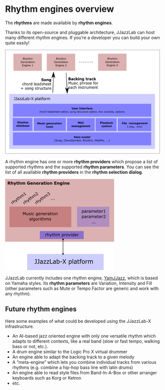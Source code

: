 # Rhythm engines overview

The **rhythms** are made available by **rhythm engines**.

Thanks to its open-source and pluggable architecture, JJazzLab can host many different rhythm engines. If you’re a developer you can build your own quite easily!

![](../.gitbook/assets/RhythmPluginsArchitecture.png)

A rhythm engine has one or more **rhythm providers** which propose a list of supported rhythms and the supported **rhythm parameters**. You can see the list of all available **rhythm providers** in the **rhythm selection dialog**.

![](../.gitbook/assets/RhythmGenerationEngine.png)

JJazzLab currently includes one rhythm engine, [YamJJazz](yamjjazz-rhythm-engine/), which is based on Yamaha styles. Its **rhythm parameters** are Variation, Intensity and Fill (other parameters such as Mute or Tempo Factor are generic and work with any rhythm).

## Future rhythm engines <a href="#future-rhythm-generation-engines" id="future-rhythm-generation-engines"></a>

Here some examples of what could be developed using the JJazzLab-X infrastructure.

* An AI-based jazz oriented engine with only one versatile rhythm which adapts to different contexts, like a real band (slow or fast tempo, walking bass or not, etc.).
* A drum engine similar to the Logic Pro X virtual drummer
* An engine able to adapt the backing track to a given melody
* A “meta-engine” which lets you combine individual tracks from various rhythms (e.g. combine a hip-hop bass line with latin drums)
* An engine able to read style files from Band-In-A-Box or other arranger keyboards such as Korg or Ketron
* etc.
